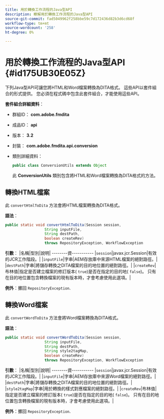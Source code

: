 ```yaml
---
title: 用於轉換工作流程的Java型API
description: 瞭解用於轉換工作流程的Java型API
source-git-commit: fad5049962f258bbe59c7d172436d82b3d6cd68f
workflow-type: tm+mt
source-wordcount: '258'
ht-degree: 0%

---
```



# 用於轉換工作流程的Java型API {#id175UB30E05Z}

下列Java型API可讓您將HTML和Word檔案轉換為DITA格式。 這些API以套件組合的形式提供。 您必須在程式碼中包含此套件組合，才能使用這些API。

**套件組合詳細資料**：

- 群組ID： **com.adobe.fmdita**

- 成品ID： **api**

- 版本： **3.2**

- 封裝： **com.adobe.fmdita.api.conversion**

- 類別詳細資料：

  ```JAVA
  public class ConversionUtils extends Object
  ```

  此 **ConversionUtils** 類別包含將HTML和Word檔案轉換為DITA格式的方法。


## 轉換HTML檔案

此 `convertHtmlToDita` 方法會將HTML檔案轉換為DITA格式。

**語法**：

```JAVA
public static void convertHtmlToDita(Session session, 
                  String inputFile, 
                  String destPath, 
                  boolean createRev) 
                  throws RepositoryException, WorkflowException
```

**引數**： |名稱|型別|說明| --------資----------- |`session`|javax.jcr.Session|有效的JCR工作階段。| |`inputFile`|字串|AEM存放庫中來源HTML檔案的絕對路徑。| |`destPath`|字串|將儲存轉換之DITA檔案的目的地位置的絕對路徑。| |`createRev`|布林值|指定是否建立檔案的修訂版本\( `true`\)是否在指定的目的地\( `false`\)。 只有在目的地位置包含轉換檔案的現有版本時，才會考慮使用此選項。|

**例外**：擲回 `RepositoryException`.

## 轉換Word檔案

此 ``convertWordToDita`` 方法會將Word檔案轉換為DITA格式。

**語法**：

```JAVA
public static void convertWordToDita(Session session, 
                  String inputFile,
                  String destPath, 
                  String style2tagMap, 
                  boolean createRev) 
                  throws RepositoryException, WorkflowException
```

**引數**： |名稱|型別|說明| --------資----------- |`session`|javax.jcr.Session|有效的JCR工作階段。| |`inputFile`|字串|AEM存放庫中來源Word檔案的絕對路徑。| |`destPath`|字串|將儲存轉換之DITA檔案的目的地位置的絕對路徑。| |`style2tagMap`|字串|用於轉換的樣式對應檔案的絕對路徑。| |`createRev`|布林值|指定是否建立檔案的修訂版本\( `true`\)是否在指定的目的地\( `false`\)。 只有在目的地位置包含轉換檔案的現有版本時，才會考慮使用此選項。|

**例外**：擲回 `RepositoryException`.

